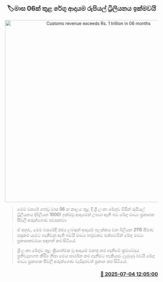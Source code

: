 <p align='center'><b><h2 align='center' title='Customs revenue exceeds Rs. 1 trillion in 06 months'>🏷මාස 06ක් තුළ රේගු ආදායම රුපියල් ට්‍රිලියනය ඉක්මවයි</h2></b></p>
<p align='center'><img src='https://helakuru.sgp1.cdn.digitaloceanspaces.com/esana/images/lib/sivali-arukgoda.jpg' width='600' alt='Customs revenue exceeds Rs. 1 trillion in 06 months'></p>

> මෙම වසරේ ගතවූ මාස 06 ක කාලය තුළ දී ශ්‍රී ලංකා රේගුව විසින් රුපියල් ට්‍රිලියනය (බිලියන 1000) ඉක්මවූ ආදායමක් උපයා ඇති බව රේගු මාධ්‍ය ප්‍රකාශක සීවලී අරුක්ගොඩ පවසනවා.

> ඒ අනුව, මෙම වසරේදී රජය ලබාදුන් ආදායම් ඉලක්කය වන බිලියන 2115 සීමාව පසුකර යෑමට හැකිවනු ඇති බවයි මාධ්‍ය හමුවකට එක්වෙමින් රේගු මාධ්‍ය ප්‍රකාශකවරයා සඳහන් කර සිටියේ.

> ශ්‍රී ලංකා රේගුව තුළ ක්‍රියාත්මක වූ ආදායම් එකතු කර ගැනීමේ ක්‍රමවේදය ප්‍රතිව්‍යුහගත කිරීම නිසා මෙය සාර්ථක කර ගැනීමට හැකියාව ලැබුණු බවයි රේගු මාධ්‍ය ප්‍රකාශක සීවලී අරුක්ගොඩ වැඩිදුරටත් ප්‍රකාශ කර සිටියේ.



<h3 align='right'><a href='https://www.helakuru.lk/esana/p/111577/'>📅 2025-07-04 12:05:00</a></h3>
